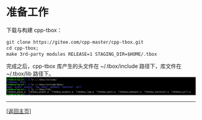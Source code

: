 # 准备工作

下载与构建 cpp-tbox：
```
git clone https://gitee.com/cpp-master/cpp-tbox.git
cd cpp-tbox;
make 3rd-party modules RELEASE=1 STAGING_DIR=$HOME/.tbox
```
完成之后，cpp-tbox 库产生的头文件在 ~/.tbox/include 路径下，库文件在 ~/.tbox/lib 路径下。  
![导出的文件](images/010-tbox.png)

-------
[[返回主页]](README.md)
